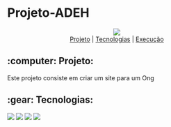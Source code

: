 # Projeto-ADEH
<div align="center">
  <img src="https://user-images.githubusercontent.com/29720117/139093869-90decf2b-d450-496e-805f-2a234c87671e.png"/>
</div>

<div align="center">
  <a href=""><span>Projeto</span></a>  |
  <a href=""><span>Tecnologias</spqan></a>  |
  <a href=""><span>Execução</span></a> 
  
 </div>

<h2 align="center">
  
 <h2>:computer: Projeto:</h2>
  
  <p>Este projeto consiste em criar um site para um Ong</p>
  
  
  <h2>:gear: Tecnologias:</h2>
  
  <p>
    <img src="https://img.shields.io/badge/HTML5-E34F26?style=for-the-badge&logo=html5&logoColor=white"/>
    <img src="https://img.shields.io/badge/CSS3-1572B6?style=for-the-badge&logo=css3&logoColor=white"/>
    <img src="https://img.shields.io/badge/JavaScript-323330?style=for-the-badge&logo=javascript&logoColor=F7DF1E"/>
    <img src="https://img.shields.io/badge/Bootstrap-563D7C?style=for-the-badge&logo=bootstrap&logoColor=white"/>
    
  </p>
